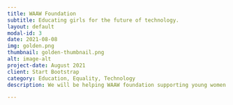 ```yaml
---
title: WAAW Foundation
subtitle: Educating girls for the future of technology.
layout: default
modal-id: 3
date: 2021-08-08
img: golden.png
thumbnail: golden-thumbnail.png
alt: image-alt
project-date: August 2021
client: Start Bootstrap
category: Education, Equality, Technology
description: We will be helping WAAW foundation supporting young women in Africa to pursue careers in STEM. Empowering young women with technological skills is not only the best guarantee of a bright future for them - offering better opportunities, life stability, security, etc.- but also investing in the future of technological development - generating brilliant skilled minded individuals who might help develop solutions that will bring us to the next level.

---
```


